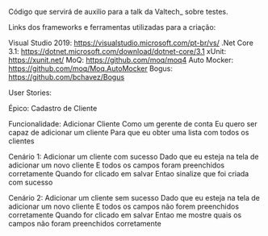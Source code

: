 Código que servirá de auxilio para a talk da Valtech_ sobre testes.

Links dos frameworks e ferramentas utilizadas para a criação:

Visual Studio 2019: https://visualstudio.microsoft.com/pt-br/vs/
.Net Core 3.1: https://dotnet.microsoft.com/download/dotnet-core/3.1
xUnit: https://xunit.net/
MoQ: https://github.com/moq/moq4
Auto Mocker: https://github.com/moq/Moq.AutoMocker
Bogus: https://github.com/bchavez/Bogus

User Stories:

Épico: Cadastro de Cliente

Funcionalidade: Adicionar Cliente
Como um gerente de conta
Eu quero ser capaz de adicionar um cliente
Para que eu obter uma lista com todos os clientes

Cenário 1: Adicionar um cliente com sucesso
Dado que eu esteja na tela de adicionar um novo cliente
E todos os campos foram preenchidos corretamente
Quando for clicado em salvar
Entao sinalize que foi criada com sucesso

Cenário 2: Adicionar um cliente sem sucesso
Dado que eu esteja na tela de adicionar um novo cliente
E todos os campos não forem preenchidos corretamente
Quando for clicado em salvar
Entao me mostre quais os campos não foram preenchidos corretamente
